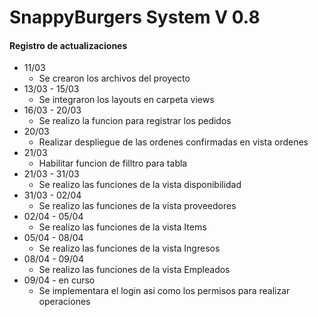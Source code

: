 # SnappyBurgers System V 0.8 

#### Registro de actualizaciones
- 11/03
  - Se crearon los archivos del proyecto
- 13/03 - 15/03
  - Se integraron los layouts en carpeta views
- 16/03 - 20/03
  - Se realizo la funcion para registrar los pedidos 
- 20/03 
  - Realizar despliegue de las ordenes confirmadas en vista ordenes
- 21/03 
  - Habilitar funcion de filltro para tabla
- 21/03  - 31/03
  - Se realizo las funciones de la vista disponibilidad
- 31/03 - 02/04
  - Se realizo las funciones de la vista proveedores
- 02/04 - 05/04
  - Se realizo las funciones de la vista Items
- 05/04 - 08/04
  - Se realizo las funciones de la vista Ingresos
- 08/04 - 09/04
  - Se realizo las funciones de la vista Empleados
- 09/04 - en curso
  - Se implementara el login asi como los permisos para realizar operaciones